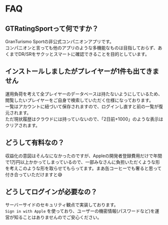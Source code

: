 # FAQ
## GTRatingSportって何ですか？

GranTurismo Sportの非公式コンパニオンアプリです。  
コンパニオンと言っても他のアプリのような多機能なものは目指しておらず、あくまでDR/SRをサクッとスマートに確認できることを目的としています。

## インストールしましたがプレイヤーが1件も出てきません

運用負荷を考えて全プレイヤーのデータベースは持たないようにしているため、閲覧したいプレイヤーをご自身で検索していただく仕様になっております。  
一覧はアカウントに紐づいて保存されますので、ログインし直すと前の一覧が復元されます。  
ただ現状履歴はクラウドには持っていないので、「2日前+1000」のような表示はクリアされます。

## どうして有料なの？

収益化の意図はそんなになかったのですが、Appleの開発者登録費用だけで年間で1万円以上かかってしまっているので、一部みなさんに負担いただくような形を考えこのような形を取らせてもらってます。まあ缶コーヒーでも奢ると思って付き合っていただけますと😅

## どうしてログインが必要なの？

サーバーサイドのセキュリティ観点で実装しております。  
`Sign in with Apple` を使っており、ユーザーの機密情報(パスワードなど)を運営が知ることはありませんのでご安心ください。
